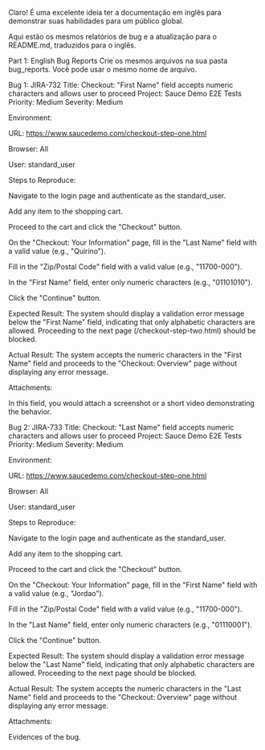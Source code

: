 Claro! É uma excelente ideia ter a documentação em inglês para demonstrar suas habilidades para um público global.

Aqui estão os mesmos relatórios de bug e a atualização para o README.md, traduzidos para o inglês.

Part 1: English Bug Reports
Crie os mesmos arquivos na sua pasta bug_reports. Você pode usar o mesmo nome de arquivo.

Bug 1: JIRA-732
Title: Checkout: "First Name" field accepts numeric characters and allows user to proceed
Project: Sauce Demo E2E Tests
Priority: Medium
Severity: Medium

Environment:

URL: https://www.saucedemo.com/checkout-step-one.html

Browser: All

User: standard_user

Steps to Reproduce:

Navigate to the login page and authenticate as the standard_user.

Add any item to the shopping cart.

Proceed to the cart and click the "Checkout" button.

On the "Checkout: Your Information" page, fill in the "Last Name" field with a valid value (e.g., "Quirino").

Fill in the "Zip/Postal Code" field with a valid value (e.g., "11700-000").

In the "First Name" field, enter only numeric characters (e.g., "01101010").

Click the "Continue" button.

Expected Result:
The system should display a validation error message below the "First Name" field, indicating that only alphabetic characters are allowed. Proceeding to the next page (/checkout-step-two.html) should be blocked.

Actual Result:
The system accepts the numeric characters in the "First Name" field and proceeds to the "Checkout: Overview" page without displaying any error message.

Attachments:

In this field, you would attach a screenshot or a short video demonstrating the behavior.

Bug 2: JIRA-733
Title: Checkout: "Last Name" field accepts numeric characters and allows user to proceed
Project: Sauce Demo E2E Tests
Priority: Medium
Severity: Medium

Environment:

URL: https://www.saucedemo.com/checkout-step-one.html

Browser: All

User: standard_user

Steps to Reproduce:

Navigate to the login page and authenticate as the standard_user.

Add any item to the shopping cart.

Proceed to the cart and click the "Checkout" button.

On the "Checkout: Your Information" page, fill in the "First Name" field with a valid value (e.g., "Jordao").

Fill in the "Zip/Postal Code" field with a valid value (e.g., "11700-000").

In the "Last Name" field, enter only numeric characters (e.g., "01110001").

Click the "Continue" button.

Expected Result:
The system should display a validation error message below the "Last Name" field, indicating that only alphabetic characters are allowed. Proceeding to the next page should be blocked.

Actual Result:
The system accepts the numeric characters in the "Last Name" field and proceeds to the "Checkout: Overview" page without displaying any error message.

Attachments:

Evidences of the bug.